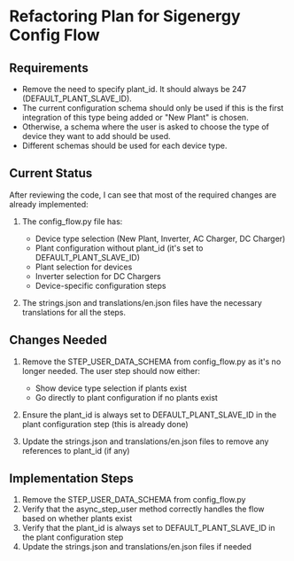 # Refactoring Plan for Sigenergy Config Flow

## Requirements
- Remove the need to specify plant_id. It should always be 247 (DEFAULT_PLANT_SLAVE_ID).
- The current configuration schema should only be used if this is the first integration of this type being added or "New Plant" is chosen.
- Otherwise, a schema where the user is asked to choose the type of device they want to add should be used.
- Different schemas should be used for each device type.

## Current Status
After reviewing the code, I can see that most of the required changes are already implemented:

1. The config_flow.py file has:
   - Device type selection (New Plant, Inverter, AC Charger, DC Charger)
   - Plant configuration without plant_id (it's set to DEFAULT_PLANT_SLAVE_ID)
   - Plant selection for devices
   - Inverter selection for DC Chargers
   - Device-specific configuration steps

2. The strings.json and translations/en.json files have the necessary translations for all the steps.

## Changes Needed

1. Remove the STEP_USER_DATA_SCHEMA from config_flow.py as it's no longer needed. The user step should now either:
   - Show device type selection if plants exist
   - Go directly to plant configuration if no plants exist

2. Ensure the plant_id is always set to DEFAULT_PLANT_SLAVE_ID in the plant configuration step (this is already done)

3. Update the strings.json and translations/en.json files to remove any references to plant_id (if any)

## Implementation Steps

1. Remove the STEP_USER_DATA_SCHEMA from config_flow.py
2. Verify that the async_step_user method correctly handles the flow based on whether plants exist
3. Verify that the plant_id is always set to DEFAULT_PLANT_SLAVE_ID in the plant configuration step
4. Update the strings.json and translations/en.json files if needed